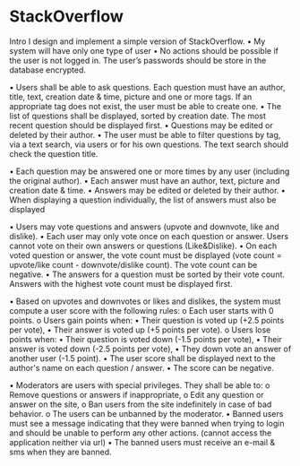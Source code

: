 # StackOverflow

Intro
I design and implement a simple version of StackOverflow.
• My system will have only one type of user
• No actions should be possible if the user is not logged in. The user’s passwords should
be store in the database encrypted.

• Users shall be able to ask questions. Each question must have an author, title, text, 
creation date & time, picture and one or more tags. If an appropriate tag does not exist, 
the user must be able to create one.
• The list of questions shall be displayed, sorted by creation date. The most recent 
question should be displayed first.
• Questions may be edited or deleted by their author.
• The user must be able to filter questions by tag, via a text search, via users or for his 
own questions. The text search should check the question title.

• Each question may be answered one or more times by any user (including the original 
author).
• Each answer must have an author, text, picture and creation date & time.
• Answers may be edited or deleted by their author.
• When displaying a question individually, the list of answers must also be displayed

• Users may vote questions and answers (upvote and downvote, like and dislike).
• Each user may only vote once on each question or answer. Users cannot vote on their 
own answers or questions (Like&Dislike).
• On each voted question or answer, the vote count must be displayed
(vote count = upvote/like count - downvote/dislike count). The vote count can be 
negative.
• The answers for a question must be sorted by their vote count. Answers with the highest 
vote count must be displayed first.

• Based on upvotes and downvotes or likes and dislikes, the system must compute a user 
score with the following rules:
  o Each user starts with 0 points.
  o Users gain points when:
    • Their question is voted up (+2.5 points per vote),
    • Their answer is voted up (+5 points per vote).
  o  Users lose points when:
    • Their question is voted down (-1.5 points per vote),
    • Their answer is voted down (-2.5 points per vote),
    • They down vote an answer of another user (-1.5 point).
• The user score shall be displayed next to the author's name on each question / answer.
• The score can be negative.

• Moderators are users with special privileges. They shall be able to:
    o Remove questions or answers if inappropriate,
    o Edit any question or answer on the site,
    o Ban users from the site indefinitely in case of bad behavior.
    o The users can be unbanned by the moderator. 
• Banned users must see a message indicating that they were banned when trying to login 
and should be unable to perform any other actions. (cannot access the application 
neither via url)
• The banned users must receive an e-mail & sms when they are banned.


